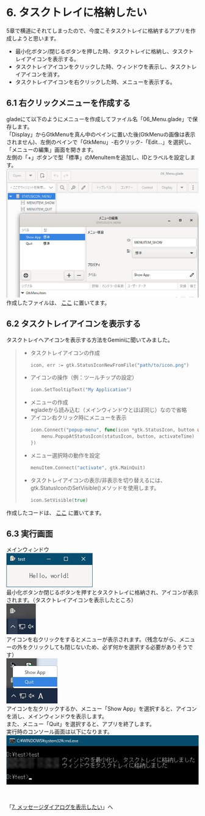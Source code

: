 # 6. タスクトレイに格納したい
5章で横道にそれてしまったので、今度こそタスクトレイに格納するアプリを作成しようと思います。  
- 最小化ボタン/閉じるボタンを押した時、タスクトレイに格納し、タスクトレイアイコンを表示する。  
- タスクトレイアイコンをクリックした時、ウィンドウを表示し、タスクトレイアイコンを消す。  
- タスクトレイアイコンを右クリックした時、メニューを表示する。  

## 6.1 右クリックメニューを作成する
gladeにて以下のようにメニューを作成してファイル名「06_Menu.glade」で保存します。  
「Display」からGtkMenuを真ん中のペインに置いた後(GtkMenuの画像は表示されません)、左側のペインで「GtkMenu」-右クリック-「Edit...」を選択し、「メニューの編集」画面を開きます。  
左側の「+」ボタンで型「標準」のMenuItemを追加し、IDとラベルを設定します。  
![](./image/glade.jpg)  
作成したファイルは、
[ここ](glade/06_Menu.glade)
に置いてます。  

## 6.2 タスクトレイアイコンを表示する
タスクトレイへアイコンを表示する方法をGeminiに聞いてみました。  

> - タスクトレイアイコンの作成
>   ```go
>   icon, err := gtk.StatusIconNewFromFile("path/to/icon.png")
>   ```
> - アイコンの操作（例：ツールチップの設定）
>   ```go
>   icon.SetTooltipText("My Application")
>   ```
> - メニューの作成  
>   ※gladeから読み込む（メインウィンドウとほぼ同じ）なので省略  
> - アイコン右クリック時にメニューを表示
>   ```go
>   icon.Connect("popup-menu", func(icon *gtk.StatusIcon, button uint, activateTime uint32) {
>       menu.PopupAtStatusIcon(statusIcon, button, activateTime)
>   })
>   ```
> - メニュー選択時の動作を設定
>   ```go
>   menuItem.Connect("activate", gtk.MainQuit)
>   ```
> - タスクトレイアイコンの表示/非表示を切り替えるには、gtk.StatusIconのSetVisible()メソッドを使用します。
>   ```go
>   icon.SetVisible(true)
>   ```

作成したコードは、
[ここ](06_TaskTray.go)
に置いてます。 

## 6.3 実行画面
メインウィンドウ  
![](image/window.jpg)  
最小化ボタンか閉じるボタンを押すとタスクトレイに格納され、アイコンが表示されます。（タスクトレイアイコンを表示したところ）  
![](image/taskbar_icon.jpg)  
アイコンを右クリックをするとメニューが表示されます。（残念ながら、メニューの外をクリックしても閉じないため、必ず何かを選択する必要がありそうです）  
![](image/taskbar_menu.jpg)  
アイコンを左クリックするか、メニュー「Show App」を選択すると、アイコンを消し、メインウィンドウを表示します。  
また、メニュー「Quit」を選択すると、アプリを終了します。  
実行時のコンソール画面は以下になります。  
![](image/console.jpg)

</br>

「[7. メッセージダイアログを表示したい](../07/README.md)」へ  
